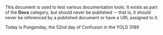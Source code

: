 This document is used to test various documentation tools.  It exists as part of the **Docs** category, but should never be published -- that is, it should never be referenced by a published document or have a URL assigned to it.

Today is Pungenday, the 52nd day of Confusion in the YOLD 3189